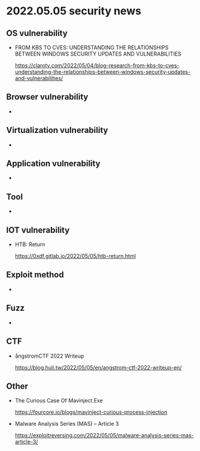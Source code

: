 # 2022.05.05 security news

## OS vulnerability 

* FROM KBS TO CVES: UNDERSTANDING THE RELATIONSHIPS BETWEEN WINDOWS SECURITY UPDATES AND VULNERABILITIES

  https://claroty.com/2022/05/04/blog-research-from-kbs-to-cves-understanding-the-relationships-between-windows-security-updates-and-vulnerabilities/

## Browser vulnerability

* 

## Virtualization vulnerability

* 

## Application vulnerability 

* 

## Tool

* 

## IOT vulnerability 

* HTB: Return

  https://0xdf.gitlab.io/2022/05/05/htb-return.html

## Exploit method

* 

## Fuzz

* 

## CTF

* ångstromCTF 2022 Writeup

  https://blog.huli.tw/2022/05/05/en/angstrom-ctf-2022-writeup-en/

## Other

* The Curious Case Of Mavinject.Exe

  https://fourcore.io/blogs/mavinject-curious-process-injection

* Malware Analysis Series (MAS) – Article 3

  https://exploitreversing.com/2022/05/05/malware-analysis-series-mas-article-3/